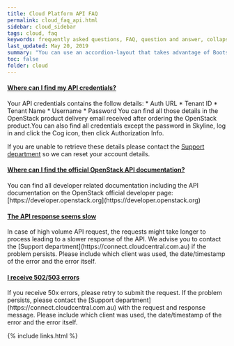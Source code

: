 ```yaml
---
title: Cloud Platform API FAQ
permalink: cloud_faq_api.html
sidebar: cloud_sidebar
tags: cloud, faq
keywords: frequently asked questions, FAQ, question and answer, collapsible sections, expand, collapse
last_updated: May 20, 2019
summary: "You can use an accordion-layout that takes advantage of Bootstrap styling. This is useful for an FAQ page."
toc: false
folder: cloud
---
```


<div class="panel-group" id="accordion">
                    <div class="panel panel-default">
                        <div class="panel-heading">
                            <h4 class="panel-title">
                                <a class="noCrossRef accordion-toggle" data-toggle="collapse" data-parent="#accordion" href="#collapseOneApi">Where can I find my API credentials?</a>
                            </h4>
                        </div>
                        <div id="collapseOneApi" class="panel-collapse collapse noCrossRef">
                            <div class="panel-body">
<div markdown="1">
Your API credentials contains the follow details:
* Auth URL
* Tenant ID
* Tenant Name
* Username
* Password
You can find all those details in the OpenStack product delivery email received after ordering the OpenStack product.You can also find all credentials except the password in Skyline, log in and click the Cog icon, then click Authorization Info.

If you are unable to retrieve these details please contact the [Support department](https://connect.cloudcentral.com.au) so we can reset your account details.
</div>
                            </div>
                        </div>
                    </div>
                    <!-- /.panel -->
                    <div class="panel panel-default">
                        <div class="panel-heading">
                            <h4 class="panel-title">
                                <a class="noCrossRef accordion-toggle" data-toggle="collapse" data-parent="#accordion" href="#collapseTwoApi">Where can I find the official OpenStack API documentation?</a>
                            </h4>
                        </div>
                        <div id="collapseTwoApi" class="panel-collapse collapse noCrossRef">
                            <div class="panel-body">
<div markdown="1">
You can find all developer related documentation including the API documentation on the OpenStack official developer page: [https://developer.openstack.org](https://developer.openstack.org)
</div>
                            </div>
                        </div>
                    </div>
                    <!-- /.panel -->
                    <div class="panel panel-default">
                        <div class="panel-heading">
                            <h4 class="panel-title">
                                <a class="noCrossRef accordion-toggle" data-toggle="collapse" data-parent="#accordion" href="#collapseThreeApi">The API response seems slow</a>
                            </h4>
                        </div>
                        <div id="collapseThreeApi" class="panel-collapse collapse noCrossRef">
                            <div class="panel-body">
<div markdown="1">
In case of high volume API request, the requests might take longer to process leading to a slower response of the API. We advise you to contact the [Support department](https://connect.cloudcentral.com.au) if the problem persists. Please include which client was used, the date/timestamp of the error and the error itself.
</div>
                            </div>
                        </div>
                    </div>
                    <!-- /.panel -->
                    <div class="panel panel-default">
                        <div class="panel-heading">
                            <h4 class="panel-title">
                                <a class="noCrossRef accordion-toggle" data-toggle="collapse" data-parent="#accordion" href="#collapseFourApi">I receive 502/503 errors</a>
                            </h4>
                        </div>
                        <div id="collapseFourApi" class="panel-collapse collapse">
                            <div class="panel-body">
<div markdown="1">
If you receive 50x errors, please retry to submit the request.  If the problem persists, please contact the [Support department](https://connect.cloudcentral.com.au) with the request and response message. Please include which client was used, the date/timestamp of the error and the error itself.
</div>
                            </div>
                        </div>
                    </div>
                    <!-- /.panel -->
</div>
<!-- /.panel-group -->

{% include links.html %}
